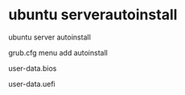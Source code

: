 # ubuntu serverautoinstall
ubuntu server autoinstall

grub.cfg
menu add autoinstall

user-data.bios

user-data.uefi




